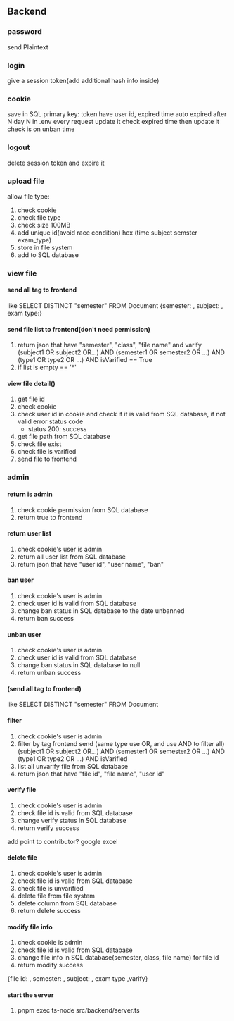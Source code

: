 ## Backend
### password
send Plaintext

### login
give a session token(add additional hash info inside)

### cookie
save in SQL
primary key: token
have user id, expired time 
auto expired after N day
N in .env
every request update it
check expired time then update it
check is on unban time

### logout
delete session token and expire it

### upload file
allow file type:

1. check cookie
2. check file type
3. check size 100MB
4. add unique id(avoid race condition) hex  (time subject semster  exam_type)
5. store in file system
6. add to SQL database

### view file
#### send all tag to frontend
like SELECT DISTINCT "semester" FROM Document
{semester: , subject: , exam type:}
#### send file list to frontend(don't need permission)
1. return json that have "semester", "class", "file name" and varify
(subject1 OR subject2 OR...) AND (semester1 OR semester2 OR ...) AND (type1 OR type2 OR ...) AND isVarified == True
2. if list is empty == '*'
#### view file detail()
1. get file id
2. check cookie
3. check user id in cookie and check if it is valid from SQL database, if not valid error status code
    - status 200: success
4. get file path from SQL database
5. check file exist 
6. check file is varified
7. send file to frontend

### admin
#### return is admin
1. check cookie permission from SQL database
2. return true to frontend

#### return user list
1. check cookie's user is admin
2. return all user list from SQL database
3. return json that have "user id", "user name", "ban"

#### ban user
1. check cookie's user is admin
2. check user id is valid from SQL database
3. change ban status in SQL database to the date unbanned
4. return ban success

#### unban user
1. check cookie's user is admin
2. check user id is valid from SQL database
3. change ban status in SQL database to null
4. return unban success

#### (send all tag to frontend)
like SELECT DISTINCT "semester" FROM Document
#### filter
1. check cookie's user is admin
2. filter by tag frontend send (same type use OR, and use AND to filter all)
    (subject1 OR subject2 OR...) AND (semester1 OR semester2 OR ...) AND (type1 OR type2 OR ...) AND isVarified
3. list all unvarify file from SQL database
4. return json that have "file id", "file name", "user id"

#### verify file
1. check cookie's user is admin
2. check file id is valid from SQL database
3. change verify status in SQL database
4. return verify success

add point to contributor?
google excel

#### delete file
1. check cookie's user is admin
2. check file id is valid from SQL database
3. check file is unvarified
4. delete file from file system
5. delete column from SQL database
6. return delete success

#### modify file info
1. check cookie is admin
2. check file id is valid from SQL database
3. change file info in SQL database(semester, class, file name) for file id
4. return modify success

{file id: , semester: , subject: , exam type ,varify}

#### start the server
1. pnpm exec ts-node src/backend/server.ts
